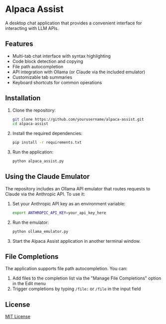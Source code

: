 # Alpaca Assist

A desktop chat application that provides a convenient interface for interacting with LLM APIs.

## Features

- Multi-tab chat interface with syntax highlighting
- Code block detection and copying
- File path autocompletion
- API integration with Ollama (or Claude via the included emulator)
- Customizable tab summaries
- Keyboard shortcuts for common operations

## Installation

1. Clone the repository:
   ```bash
   git clone https://github.com/yourusername/alpaca-assist.git
   cd alpaca-assist
   ```

2. Install the required dependencies:
   ```bash
   pip install -r requirements.txt
   ```

3. Run the application:
   ```bash
   python alpaca_assist.py
   ```

## Using the Claude Emulator

The repository includes an Ollama API emulator that routes requests to Claude via the Anthropic API. To use it:

1. Set your Anthropic API key as an environment variable:
   ```bash
   export ANTHROPIC_API_KEY=your_api_key_here
   ```

2. Run the emulator:
   ```bash
   python ollama_emulator.py
   ```

3. Start the Alpaca Assist application in another terminal window.

## File Completions

The application supports file path autocompletion. You can:

1. Add files to the completion list via the "Manage File Completions" option in the Edit menu
2. Trigger completions by typing `/file:` or `/file` in the input field

## License

[MIT License](LICENSE)

